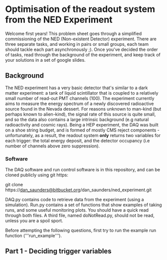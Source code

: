 # Optimisation of the readout system from the NED Experiment

Welcome first years! This problem sheet goes through a simplified commissioning of the NED (Non-existent Detector) experiment. There are three separate tasks, and working in pairs or small groups, each team should tackle each part asynchronously ;). Once you've decided the order of tasks, read through the background of the experiment, and keep track of your solutions in a set of google slides.

## Background
The NED experiment has a very basic detector that's similar to a dark matter experiment: a tank of liquid scintillator that is coupled to a relatively small number of read-out PMT channels (100). The experiment currently aims to measure the energy spectrum of a newly discovered radioactive source found in the Nevada dessert. For reasons unknown to man-kind (but perhaps known to alien-kind), the signal rate of this source is quite small, and so the data also contains a large intrinsic background (e.g natural radioactivity and cosmic rays). Being a HEP experiment, the DAQ was built on a shoe string budget, and is formed of mostly CMS reject components  - unfortunately, as a result, the readout system **only** returns two variables for each trigger: the total energy deposit, and the detector occupancy (i.e number of channels above zero suppression).

### Software

The DAQ software and run control software is in this repository, and can be cloned publicly using git https:

git clone https://dan_saunders@bitbucket.org/dan_saunders/ned_experiment.git

DAQ.py contains code to retrieve data from the experiment (using a simulation). Run.py contains a set of functions that show examples of taking runs, and some useful monitoring plots. You should have a quick read through both files. A third file, named doNotRead.py, should not be read, unless you are a spoil sport. 

Before attempting the following questions, first try to run the example run function ('''run_example'''). 

## Part 1 - Deciding trigger variables